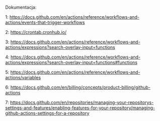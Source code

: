 Dokumentacja:

1: https://docs.github.com/en/actions/reference/workflows-and-actions/events-that-trigger-workflows

2: https://crontab.cronhub.io/

3: https://docs.github.com/en/actions/reference/workflows-and-actions/expressions?search-overlay-input=functions

4: https://docs.github.com/en/actions/reference/workflows-and-actions/expressions?search-overlay-input=functions#functions

5: https://docs.github.com/en/actions/reference/workflows-and-actions/variables

6: https://docs.github.com/en/billing/concepts/product-billing/github-actions

7: https://docs.github.com/en/repositories/managing-your-repositorys-settings-and-features/enabling-features-for-your-repository/managing-github-actions-settings-for-a-repository
